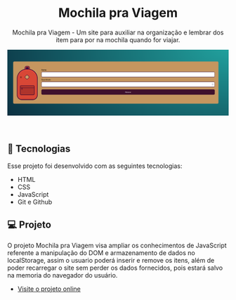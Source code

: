 <h1 align="center"> Mochila pra Viagem </h1>

<p align="center">
Mochila pra Viagem - Um site para auxiliar na organização e lembrar dos item para por na mochila quando for viajar.<br/>
</p>


<p align="center">
  <img alt="License" src="./img-readme.png">
</p>

<br>


## 🚀 Tecnologias

Esse projeto foi desenvolvido com as seguintes tecnologias:

- HTML
- CSS
- JavaScript
- Git e Github

## 💻 Projeto

O projeto Mochila pra Viagem visa ampliar os conhecimentos de JavaScript referente a manipulação do DOM e armazenamento de dados no localStorage, assim o usuario poderá inserir e remove os itens, além de poder recarregar o site sem perder os dados fornecidos, pois estará salvo na memoria do navegador do usuário.

- [Visite o projeto online](https://mathfrlima.github.io/Alura-mochila-pra-viagem/)

